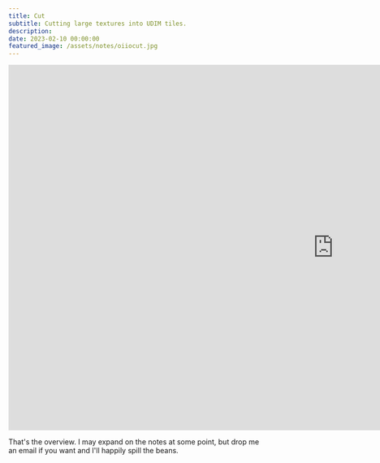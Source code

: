 ```yaml
---
title: Cut
subtitle: Cutting large textures into UDIM tiles.
description:
date: 2023-02-10 00:00:00
featured_image: /assets/notes/oiiocut.jpg
---
```


<iframe src="https://player.vimeo.com/video/1031200959?title=0&amp;byline=0&amp;portrait=0&amp;badge=0&amp;autopause=0&amp;player_id=0&amp;app_id=58479" width="1280" height="720" frameborder="0" allow="autoplay; fullscreen; picture-in-picture; clipboard-write" title="twittervid.com_FridayMarch26th_97cc1c"></iframe>

That's the overview. I may expand on the notes at some point, but drop me an email if you want and I'll happily spill the beans.